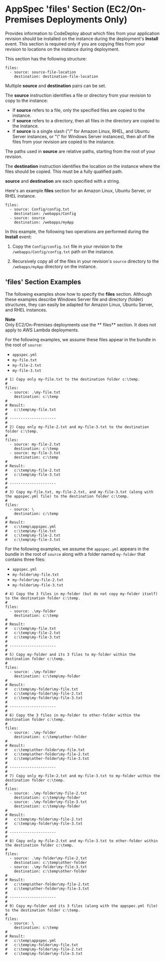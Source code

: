 # AppSpec 'files' Section \(EC2/On\-Premises Deployments Only\)<a name="reference-appspec-file-structure-files"></a>

Provides information to CodeDeploy about which files from your application revision should be installed on the instance during the deployment's **Install** event\. This section is required only if you are copying files from your revision to locations on the instance during deployment\. 

This section has the following structure:

```
files:
  - source: source-file-location
    destination: destination-file-location
```

Multiple **source** and **destination** pairs can be set\.

The **source** instruction identifies a file or directory from your revision to copy to the instance:
+ If **source** refers to a file, only the specified files are copied to the instance\.
+ If **source** refers to a directory, then all files in the directory are copied to the instance\.
+ If **source** is a single slash \("/" for Amazon Linux, RHEL, and Ubuntu Server instances, or "\\" for Windows Server instances\), then all of the files from your revision are copied to the instance\.

The paths used in **source** are relative paths, starting from the root of your revision\.

The **destination** instruction identifies the location on the instance where the files should be copied\. This must be a fully qualified path\.

**source** and **destination** are each specified with a string\.

Here's an example **files** section for an Amazon Linux, Ubuntu Server, or RHEL instance\.

```
files:
  - source: Config/config.txt
    destination: /webapps/Config
  - source: source
    destination: /webapps/myApp
```

In this example, the following two operations are performed during the **Install** event:

1. Copy the `Config/config.txt` file in your revision to the `/webapps/Config/config.txt` path on the instance\.

1. Recursively copy all of the files in your revision's `source` directory to the `/webapps/myApp` directory on the instance\.

## 'files' Section Examples<a name="reference-appspec-file-structure-files-examples"></a>

The following examples show how to specify the **files** section\. Although these examples describe Windows Server file and directory \(folder\) structures, they can easily be adapted for Amazon Linux, Ubuntu Server, and RHEL instances\.

**Note**  
Only EC2/On\-Premises deployments use the ** files** section\. It does not apply to AWS Lambda deployments\.

For the following examples, we assume these files appear in the bundle in the root of `source`:
+ `appspec.yml`
+ `my-file.txt`
+ `my-file-2.txt`
+ `my-file-3.txt`

```
# 1) Copy only my-file.txt to the destination folder c:\temp.
#
files:
  - source: .\my-file.txt
    destination: c:\temp
#
# Result:
#   c:\temp\my-file.txt
#
# ---------------------
#
# 2) Copy only my-file-2.txt and my-file-3.txt to the destination folder c:\temp.
#
files:
  - source: my-file-2.txt
    destination: c:\temp
  - source: my-file-3.txt
    destination: c:\temp
#
# Result:
#   c:\temp\my-file-2.txt
#   c:\temp\my-file-3.txt
#
# ---------------------
#
# 3) Copy my-file.txt, my-file-2.txt, and my-file-3.txt (along with the appspec.yml file) to the destination folder c:\temp.
#
files:
  - source: \
    destination: c:\temp
#
# Result:
#   c:\temp\appspec.yml
#   c:\temp\my-file.txt
#   c:\temp\my-file-2.txt
#   c:\temp\my-file-3.txt
```

For the following examples, we assume the `appspec.yml` appears in the bundle in the root of `source` along with a folder named `my-folder` that contains three files:
+ `appspec.yml`
+ `my-folder\my-file.txt`
+ `my-folder\my-file-2.txt`
+ `my-folder\my-file-3.txt`

```
# 4) Copy the 3 files in my-folder (but do not copy my-folder itself) to the destination folder c:\temp. 
#
files:
  - source: .\my-folder
    destination: c:\temp
#
# Result:
#   c:\temp\my-file.txt
#   c:\temp\my-file-2.txt
#   c:\temp\my-file-3.txt
#
# ---------------------
#
# 5) Copy my-folder and its 3 files to my-folder within the destination folder c:\temp.
#
files:
  - source: .\my-folder
    destination: c:\temp\my-folder
#
# Result:
#   c:\temp\my-folder\my-file.txt
#   c:\temp\my-folder\my-file-2.txt
#   c:\temp\my-folder\my-file-3.txt
#
# ---------------------
#
# 6) Copy the 3 files in my-folder to other-folder within the destination folder c:\temp.
#
files:
  - source: .\my-folder
    destination: c:\temp\other-folder
#
# Result:
#   c:\temp\other-folder\my-file.txt
#   c:\temp\other-folder\my-file-2.txt
#   c:\temp\other-folder\my-file-3.txt	
#
# ---------------------
#
# 7) Copy only my-file-2.txt and my-file-3.txt to my-folder within the destination folder c:\temp.
#
files:
  - source: .\my-folder\my-file-2.txt
    destination: c:\temp\my-folder
  - source: .\my-folder\my-file-3.txt
    destination: c:\temp\my-folder
#
# Result:
#   c:\temp\my-folder\my-file-2.txt
#   c:\temp\my-folder\my-file-3.txt
#
# ---------------------
#
# 8) Copy only my-file-2.txt and my-file-3.txt to other-folder within the destination folder c:\temp.
#
files:
  - source: .\my-folder\my-file-2.txt
    destination: c:\temp\other-folder
  - source: .\my-folder\my-file-3.txt
    destination: c:\temp\other-folder
#
# Result:
#   c:\temp\other-folder\my-file-2.txt
#   c:\temp\other-folder\my-file-3.txt
#
# ---------------------
#
# 9) Copy my-folder and its 3 files (along with the appspec.yml file) to the destination folder c:\temp.
#
files:
  - source: \
    destination: c:\temp
#
# Result:
#   c:\temp\appspec.yml
#   c:\temp\my-folder\my-file.txt
#   c:\temp\my-folder\my-file-2.txt
#   c:\temp\my-folder\my-file-3.txt
```